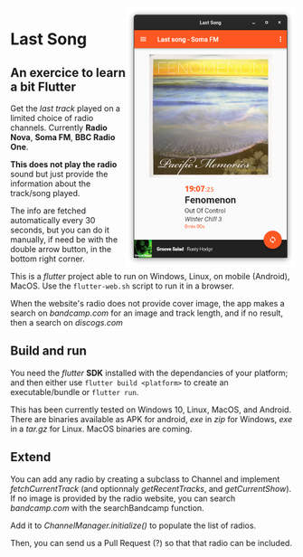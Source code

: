 <img src="last_song.png" align="right" width="300px"/>

# Last Song

## An exercice to learn a bit Flutter

Get the *last track* played on a limited choice of radio channels. Currently **Radio Nova**, **Soma FM**, **BBC Radio One**.

**This does not play the radio** sound but just provide the information about the track/song played.

The info are fetched automatically every 30 seconds, but you can do it manually, if need be with the double arrow button, in the bottom right corner.

This is a *flutter* project able to run on Windows, Linux, on mobile (Android), MacOS. Use the `flutter-web.sh` script to run it in a browser.

When the website's radio does not provide cover image, the app makes a search on *bandcamp.com* for an image and track length, and if no result, then  a search on *discogs.com*

## Build and run

You need the *flutter* **SDK** installed with the dependancies of your platform; and then either use `flutter build <platform>` to create an executable/bundle or `flutter run`.

This has been currently tested on Windows 10, Linux, MacOS, and Android. There are binaries available as APK for android, *exe* in *zip* for Windows, *exe* in a *tar.gz* for Linux. MacOS binaries are coming.

## Extend

You can add any radio by creating a subclass to Channel and implement *fetchCurrentTrack* (and optionnaly *getRecentTracks*, and *getCurrentShow*).
If no image is provided by the radio website, you can search *bandcamp.com* with the searchBandcamp function.

Add it to *ChannelManager.initialize()* to populate the list of radios.

Then, you can send us a Pull Request (?) so that that radio can be included.
